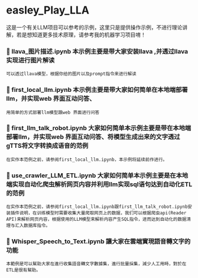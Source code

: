 # easley_Play_LLA
这是一个有关LLM项目可以参考的示例，这里只是提供操作示例，不进行理论讲解，若是想知道更多技术原理，请参考我的机器学习项目唷！
### 🔹 llava_图片描述.ipynb 本示例主要是带大家安装llava ,并透过llava实现进行图片解读
    可以透过llava模型，根据你给的图片以及prompt指令来进行解读
### 🔹 first_local_llm.ipynb 本示例主要是带大家如何简单在本地端部署llm，并实现web 界面互动问答、
    用简单的方式部署llm模型跟web 界面进行问答
### 🔹 first_llm_talk_robot.ipynb 大家如何简单本示例主要是带在本地端部署llm，并实现web 界面互动问答、将模型生成出来的文字透过gTTS将文字转换成语音的范例
    在实作本范例之前，请参阅first_local_llm.ipynb，本示例将延续前作进行。
### 🔹 use_crawler_LLM_ETL.ipynb 大家如何简单本示例主要是在本地端实现自动化爬虫解析网页内容并利用llm实现sql语句达到自动化ETL的范例
    在实作本范例之前，请参阅first_local_llm.ipynb跟first_llm_talk_robot.ipynb安装插件说明，在训练模型时需要收集大量爬取网页上的数据，我们可以根据爬虫api(Reader API)来解析网页内容，根据使用的LLM模型来解析内容产生SQL指令，进而达到自动化的数据清理与汇入数据库指令。
### 🔹 Whisper_Speech_to_Text.ipynb 讓大家在雲端實現語音轉文字的功能
    本範例是可以幫助大家在進行收集語音轉文字數據集，進行批量採集，減少人工用時，對於在ETL是很有幫助。
